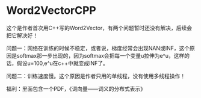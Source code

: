 # Word2VectorCPP
这个是作者首次用C++写的Word2Vector，有两个问题暂时还没有解决，后续会把它解决好！

问题一：网络在训练的时候不稳定，或者说，梯度经常会出现NAN或INF，这个原因是softmax那一步出现的，因为softmax会把每一个变量u拉伸为e^u，这样的话，假设u=100,e^u在c++中就变成INF了。

问题二：训练速度慢。这个原因是作者只用的单线程，没有使用多线程操作！

福利：里面包含一个PDF，《词向量——词义的分布式表示》
